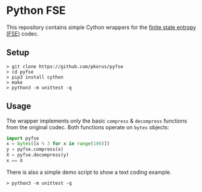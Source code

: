 # Python FSE

This repository contains simple Cython wrappers for the [finite state entropy (FSE)](https://github.com/Cyan4973/FiniteStateEntropy) codec.

## Setup

```
> git clone https://github.com/pkorus/pyfse
> cd pyfse
> pip3 install cython
> make
> python3 -m unittest -q
```

## Usage

The wrapper implements only the basic `compress` & `decompress` functions from the original codec. Both functions operate on `bytes` objects:

```python
import pyfse
x = bytes([x % 3 for x in range(100)])
y = pyfse.compress(x)
X = pyfse.decompress(y)
x == X
```

There is also a simple demo script to show a text coding example.

```
> python3 -m unittest -q
```